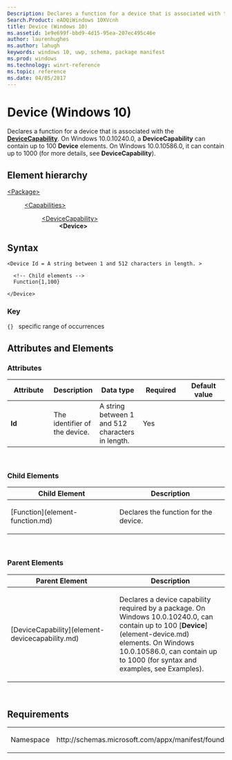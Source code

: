 ```yaml
---
Description: Declares a function for a device that is associated with the DeviceCapability.
Search.Product: eADQiWindows 10XVcnh
title: Device (Windows 10)
ms.assetid: 1e9e699f-bbd9-4d15-95ea-207ec495c46e
author: laurenhughes
ms.author: lahugh
keywords: windows 10, uwp, schema, package manifest
ms.prod: windows
ms.technology: winrt-reference
ms.topic: reference
ms.date: 04/05/2017
---
```


# Device (Windows 10)


Declares a function for a device that is associated with the [**DeviceCapability**](element-devicecapability.md). On Windows 10.0.10240.0, a **DeviceCapability** can contain up to 100 **Device** elements. On Windows 10.0.10586.0, it can contain up to 1000 (for more details, see **DeviceCapability**).

## Element hierarchy

<dl>
<dt><a href="element-package.md">&lt;Package&gt;</a></dt>
<dd>
<dl>
<dt><a href="element-capabilities.md">&lt;Capabilities&gt;</a></dt>
<dd>
<dl>
<dt><a href="element-devicecapability.md">&lt;DeviceCapability&gt;</a></dt>
<dd><b>&lt;Device&gt;</b></dd>
</dl>
</dd>
</dl>
</dd>
</dl>

## Syntax

``` syntax
<Device Id = A string between 1 and 512 characters in length. >

  <!-- Child elements -->
  Function{1,100}

</Device>
```

### Key

`{}`   specific range of occurrences
## Attributes and Elements


### Attributes

<table>
<colgroup>
<col width="20%" />
<col width="20%" />
<col width="20%" />
<col width="20%" />
<col width="20%" />
</colgroup>
<thead>
<tr class="header">
<th>Attribute</th>
<th>Description</th>
<th>Data type</th>
<th>Required</th>
<th>Default value</th>
</tr>
</thead>
<tbody>
<tr class="odd">
<td><strong>Id</strong></td>
<td><p>The identifier of the device.</p></td>
<td>A string between 1 and 512 characters in length.</td>
<td>Yes</td>
<td></td>
</tr>
</tbody>
</table>

 

### Child Elements

<table>
<colgroup>
<col width="50%" />
<col width="50%" />
</colgroup>
<thead>
<tr class="header">
<th>Child Element</th>
<th>Description</th>
</tr>
</thead>
<tbody>
<tr class="odd">
<td>[Function](element-function.md)</td>
<td><p>Declares the function for the device.</p></td>
</tr>
</tbody>
</table>

 

### Parent Elements

<table>
<colgroup>
<col width="50%" />
<col width="50%" />
</colgroup>
<thead>
<tr class="header">
<th>Parent Element</th>
<th>Description</th>
</tr>
</thead>
<tbody>
<tr class="odd">
<td>[DeviceCapability](element-devicecapability.md)</td>
<td><p>Declares a device capability required by a package. On Windows 10.0.10240.0, can contain up to 100 [<strong>Device</strong>](element-device.md) elements. On Windows 10.0.10586.0, can contain up to 1000 (for syntax and examples, see Examples).</p></td>
</tr>
</tbody>
</table>

 

## Requirements

<table>
<colgroup>
<col width="50%" />
<col width="50%" />
</colgroup>
<tbody>
<tr class="odd">
<td><p>Namespace</p></td>
<td><p>http://schemas.microsoft.com/appx/manifest/foundation/windows10</p></td>
</tr>
</tbody>
</table>

 

 



